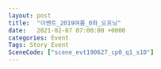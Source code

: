 ```yaml
---
layout: post
title:  "이벤트_2019여름_0화_오프닝"
date:   2021-02-07 07:00:00 +0000
categories: Event
Tags: Story Event
SceneCode: ["scene_evt190627_cp0_q1_s10"]
---
```

